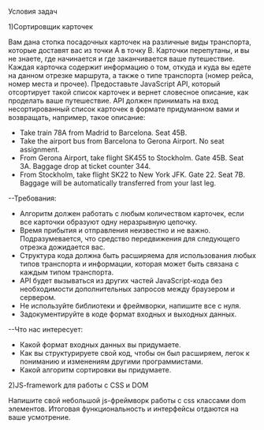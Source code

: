 Условия задач

1)Сортировщик карточек

Вам дана стопка посадочных карточек на различные виды транспорта, которые доставят вас из точки A в точку B. Карточки перепутаны, и вы не знаете, где начинается и где заканчивается ваше путешествие. Каждая карточка содержит информацию о том, откуда и куда вы едете на данном отрезке маршрута, а также о типе транспорта (номер рейса, номер места и прочее).
Предоставьте JavaScript API, который отсортирует такой список карточек и вернет словесное описание, как проделать ваше путешествие. API должен принимать на вход несортированный список карточек в формате придуманном вами и возвращать, например, такое описание:

-	Take train 78A from Madrid to Barcelona. Seat 45B.
-	Take the airport bus from Barcelona to Gerona Airport. No seat assignment.
-	From Gerona Airport, take flight SK455 to Stockholm. Gate 45B. Seat 3A. Baggage drop at ticket counter 344.
-	From Stockholm, take flight SK22 to New York JFK. Gate 22. Seat 7B. Baggage will be automatically transferred from your last leg.

--Требования:

-	Алгоритм должен работать с любым количеством карточек, если все карточки образуют одну неразрывную цепочку.
-	Время прибытия и отправления неизвестно и не важно. Подразумевается, что средство передвижения для следующего отрезка дожидается вас.
-	Структура кода должна быть расширяема для использования любых типов транспорта и информации, которая может быть связана с каждым типом транспорта.
-	API будет вызываться из других частей JavaScript-кода без необходимости дополнительных запросов между браузером и сервером.
-	Не используйте библиотеки и фреймворки, напишите все с нуля.
-	Задокументируйте в коде формат входных и выходных данных.

--Что нас интересует:

- Какой формат входных данных вы придумаете.
- Как вы структурируете свой код, чтобы он был расширяем, легок к пониманию и изменениям другими программистами.
- Какой алгоритм сортировки вы придумаете.

2)JS-framework для работы с CSS и DOM

Напишите свой небольшой js-фреймворк работы с css классами dom элементов. Итоговая функциональность и интерфейсы отдаются на ваше усмотрение.
